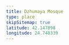 ```yaml
---
title: Dzhumaya Mosque
type: place
skipSitemap: true
latitude: 42.147898
longitude: 24.748339
---
```

